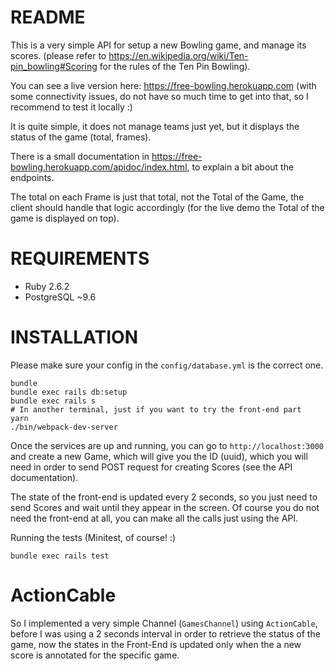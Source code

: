 # README

This is a very simple API for setup a new Bowling game, and manage its scores. (please refer to https://en.wikipedia.org/wiki/Ten-pin_bowling#Scoring for the rules of the Ten Pin Bowling).

You can see a live version here: https://free-bowling.herokuapp.com (with some connectivity issues, do not have so much time to get into that, so I recommend to test it locally :)

It is quite simple, it does not manage teams just yet, but it displays the status of the game (total, frames).

There is a small documentation in https://free-bowling.herokuapp.com/apidoc/index.html, to explain a bit about the endpoints.

The total on each Frame is just that total, not the Total of the Game, the client should handle that logic accordingly (for the live demo the Total of the game is displayed on top).

# REQUIREMENTS

- Ruby 2.6.2
- PostgreSQL ~9.6

# INSTALLATION

Please make sure your config in the `config/database.yml` is the correct one.

```
bundle
bundle exec rails db:setup
bundle exec rails s
# In another terminal, just if you want to try the front-end part
yarn
./bin/webpack-dev-server
```

Once the services are up and running, you can go to `http://localhost:3000`
and create a new Game, which will give you the ID (uuid), which you will
need in order to send POST request for creating Scores (see the API documentation).

The state of the front-end is updated every 2 seconds, so you just need to send Scores
and wait until they appear in the screen. Of course you do not need the front-end at all,
you can make all the calls just using the API.

Running the tests (Minitest, of course! :)

```
bundle exec rails test
```

# ActionCable

So I implemented a very simple Channel (`GamesChannel`) using `ActionCable`, before I was using a 2 seconds
interval in order to retrieve the status of the game, now the states in the Front-End is updated only
when the a new score is annotated for the specific game.

